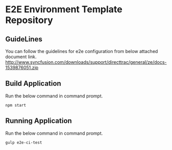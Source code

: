 # E2E Environment Template Repository 


## GuideLines

You can follow the guidelines for e2e configuration from below attached document link.
http://www.syncfusion.com/downloads/support/directtrac/general/ze/docs-1539876051.zip


## Build Application 

Run the below command in command prompt.

```
npm start
```

## Running Application 

Run the below command in command prompt.

```
gulp e2e-ci-test
```

